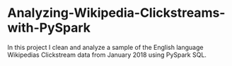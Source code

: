 # Analyzing-Wikipedia-Clickstreams-with-PySpark
In this project I clean and analyze a sample of the English language Wikipedias Clickstream data from January 2018 using PySpark SQL.
